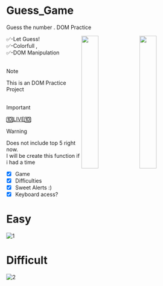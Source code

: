 # Guess_Game
Guess the number . DOM Practice


<img src="https://github.com/samedfft2634/Guess_Game/assets/100915606/7775e66d-d572-4587-be24-5157fc066223" width="30%" align="right" />
<img src="https://github.com/samedfft2634/Guess_Game/assets/100915606/4e054627-6c74-4c36-8db6-58428713d39e" width="30%" align="right" />


✅-Let Guess!  <br> ✅-Colorfull , <br> ✅-DOM Manipulation  <br>  <br>

> [!NOTE]
> This is an DOM Practice Project <br> 
>  <br> 


> [!IMPORTANT]
> <a href="guess-the-number-seven-pi.vercel.app" >🔟LIVE🔟</a> <br>

> [!WARNING]  
> Does not include top 5 right now. <br>
> I will be create this function if i had a time


- [x] Game
- [x] Difficulties
- [x] Sweet Alerts :)
- [x] Keyboard acess?

# Easy
![1](https://github.com/samedfft2634/Guess_Game/assets/100915606/f951a504-8210-4ae8-9572-5bbf30a146f6)
# Difficult
![2](https://github.com/samedfft2634/Guess_Game/assets/100915606/b94dace0-447f-4d17-bb44-da4763249105)
